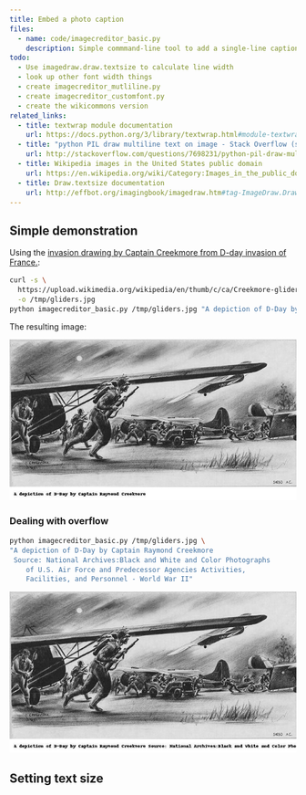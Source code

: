 ```yaml
---
title: Embed a photo caption
files:
  - name: code/imagecreditor_basic.py
    description: Simple commmand-line tool to add a single-line caption to an image
todo:
  - Use imagedraw.draw.textsize to calculate line width
  - look up other font width things
  - create imagecreditor_mutliline.py
  - create imagecreditor_customfont.py
  - create the wikicommons version
related_links:
  - title: textwrap module documentation
    url: https://docs.python.org/3/library/textwrap.html#module-textwrap
  - title: "python PIL draw multiline text on image - Stack Overflow (stackoverflow.com)"
    url: http://stackoverflow.com/questions/7698231/python-pil-draw-multiline-text-on-image
  - title: Wikipedia images in the United States public domain
    url: https://en.wikipedia.org/wiki/Category:Images_in_the_public_domain_in_the_United_States
  - title: Draw.textsize documentation
    url: http://effbot.org/imagingbook/imagedraw.htm#tag-ImageDraw.Draw.textsize
---
```






## Simple demonstration

Using the [invasion drawing by Captain Creekmore from D-day invasion of France.](https://en.wikipedia.org/wiki/File:Creekmore-gliders.jpg):


~~~sh
curl -s \
  https://upload.wikimedia.org/wikipedia/en/thumb/c/ca/Creekmore-gliders.jpg/640px-Creekmore-gliders.jpg \
  -o /tmp/gliders.jpg
python imagecreditor_basic.py /tmp/gliders.jpg "A depiction of D-Day by Captain Raymond Creekmore"
~~~

The resulting image:

![Creekmore Gliders](/files/images/gliders.captioned.jpg)

### Dealing with overflow

~~~sh
python imagecreditor_basic.py /tmp/gliders.jpg \
"A depiction of D-Day by Captain Raymond Creekmore
 Source: National Archives:Black and White and Color Photographs 
    of U.S. Air Force and Predecessor Agencies Activities,
    Facilities, and Personnel - World War II"
~~~

![Creekmore Gliders overflow caption](/files/images/gliders.overflow.captioned.jpg)





## Setting text size

